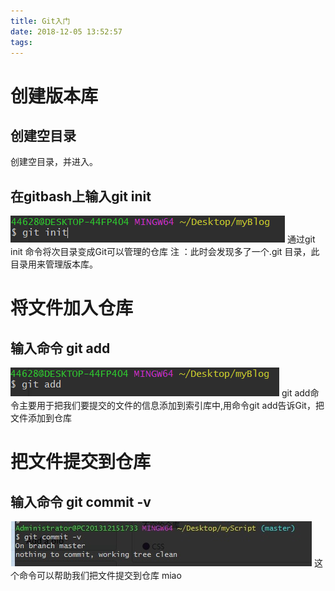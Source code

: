 ```yaml
---
title: Git入门
date: 2018-12-05 13:52:57
tags:
---
```

# 创建版本库
## 创建空目录
创建空目录，并进入。
## 在gitbash上输入git init
![正常](Git入门/1.jpg)
通过git init 命令将次目录变成Git可以管理的仓库
注 ：此时会发现多了一个.git 目录，此目录用来管理版本库。

# 将文件加入仓库
## 输入命令 git add
![](Git入门/2.jpg)
git add命令主要用于把我们要提交的文件的信息添加到索引库中,用命令git add告诉Git，把文件添加到仓库
# 把文件提交到仓库
## 输入命令 git commit -v
![](Git入门/3.jpg)
这个命令可以帮助我们把文件提交到仓库
miao
 